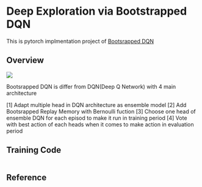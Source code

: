 # Deep Exploration via Bootstrapped DQN
This is pytorch implmentation project of [Bootsrapped DQN](https://arxiv.org/abs/1602.04621)

## Overview
![](/img/overview.png)

Bootsrapped DQN is differ from DQN(Deep Q Network) with 4 main architecture

[1] Adapt multiple head in DQN architecture as ensemble model
[2] Add Bootsrapped Replay Memory with Bernoulli fuction
[3] Choose one head of ensemble DQN for each episod to make it run in training period
[4] Vote with best action of each heads when it comes to make action in evaluation period

## Training Code
```python

```
## Reference
